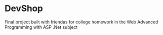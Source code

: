 # DevShop
Final project built with friendas for college homework in the Web Advanced Programming with ASP .Net subject
